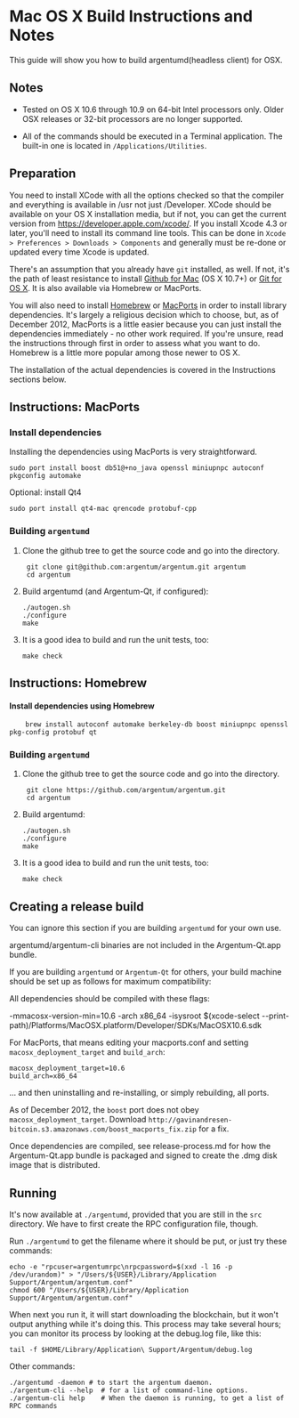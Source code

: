 Mac OS X Build Instructions and Notes
====================================
This guide will show you how to build argentumd(headless client) for OSX.

Notes
-----

* Tested on OS X 10.6 through 10.9 on 64-bit Intel processors only.
Older OSX releases or 32-bit processors are no longer supported.

* All of the commands should be executed in a Terminal application. The
built-in one is located in `/Applications/Utilities`.

Preparation
-----------

You need to install XCode with all the options checked so that the compiler
and everything is available in /usr not just /Developer. XCode should be
available on your OS X installation media, but if not, you can get the
current version from https://developer.apple.com/xcode/. If you install
Xcode 4.3 or later, you'll need to install its command line tools. This can
be done in `Xcode > Preferences > Downloads > Components` and generally must
be re-done or updated every time Xcode is updated.

There's an assumption that you already have `git` installed, as well. If
not, it's the path of least resistance to install [Github for Mac](https://mac.github.com/)
(OS X 10.7+) or
[Git for OS X](https://code.google.com/p/git-osx-installer/). It is also
available via Homebrew or MacPorts.

You will also need to install [Homebrew](http://brew.sh)
or [MacPorts](https://www.macports.org/) in order to install library
dependencies. It's largely a religious decision which to choose, but, as of
December 2012, MacPorts is a little easier because you can just install the
dependencies immediately - no other work required. If you're unsure, read
the instructions through first in order to assess what you want to do.
Homebrew is a little more popular among those newer to OS X.

The installation of the actual dependencies is covered in the Instructions
sections below.

Instructions: MacPorts
----------------------

### Install dependencies

Installing the dependencies using MacPorts is very straightforward.

    sudo port install boost db51@+no_java openssl miniupnpc autoconf pkgconfig automake

Optional: install Qt4

    sudo port install qt4-mac qrencode protobuf-cpp

### Building `argentumd`

1. Clone the github tree to get the source code and go into the directory.

        git clone git@github.com:argentum/argentum.git argentum
        cd argentum

2.  Build argentumd (and Argentum-Qt, if configured):

        ./autogen.sh
        ./configure
        make

3.  It is a good idea to build and run the unit tests, too:

        make check

Instructions: Homebrew
----------------------

#### Install dependencies using Homebrew

        brew install autoconf automake berkeley-db boost miniupnpc openssl pkg-config protobuf qt

### Building `argentumd`

1. Clone the github tree to get the source code and go into the directory.

        git clone https://github.com/argentum/argentum.git
        cd argentum

2.  Build argentumd:

        ./autogen.sh
        ./configure
        make

3.  It is a good idea to build and run the unit tests, too:

        make check

Creating a release build
------------------------
You can ignore this section if you are building `argentumd` for your own use.

argentumd/argentum-cli binaries are not included in the Argentum-Qt.app bundle.

If you are building `argentumd` or `Argentum-Qt` for others, your build machine should be set up
as follows for maximum compatibility:

All dependencies should be compiled with these flags:

 -mmacosx-version-min=10.6
 -arch x86_64
 -isysroot $(xcode-select --print-path)/Platforms/MacOSX.platform/Developer/SDKs/MacOSX10.6.sdk

For MacPorts, that means editing your macports.conf and setting
`macosx_deployment_target` and `build_arch`:

    macosx_deployment_target=10.6
    build_arch=x86_64

... and then uninstalling and re-installing, or simply rebuilding, all ports.

As of December 2012, the `boost` port does not obey `macosx_deployment_target`.
Download `http://gavinandresen-bitcoin.s3.amazonaws.com/boost_macports_fix.zip`
for a fix.

Once dependencies are compiled, see release-process.md for how the Argentum-Qt.app
bundle is packaged and signed to create the .dmg disk image that is distributed.

Running
-------

It's now available at `./argentumd`, provided that you are still in the `src`
directory. We have to first create the RPC configuration file, though.

Run `./argentumd` to get the filename where it should be put, or just try these
commands:

    echo -e "rpcuser=argentumrpc\nrpcpassword=$(xxd -l 16 -p /dev/urandom)" > "/Users/${USER}/Library/Application Support/Argentum/argentum.conf"
    chmod 600 "/Users/${USER}/Library/Application Support/Argentum/argentum.conf"

When next you run it, it will start downloading the blockchain, but it won't
output anything while it's doing this. This process may take several hours;
you can monitor its process by looking at the debug.log file, like this:

    tail -f $HOME/Library/Application\ Support/Argentum/debug.log

Other commands:

    ./argentumd -daemon # to start the argentum daemon.
    ./argentum-cli --help  # for a list of command-line options.
    ./argentum-cli help    # When the daemon is running, to get a list of RPC commands
